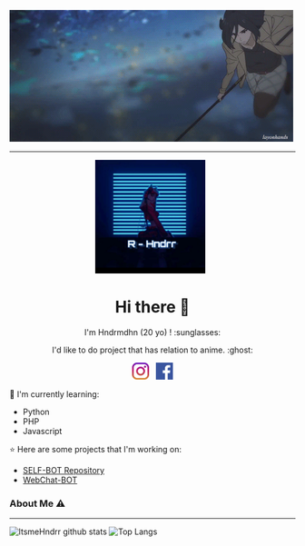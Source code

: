[![IM R - Hndrr](https://github.com/ItsmeHndrr/ItsmeHndrr/blob/main/bg.gif)](https://github.com/ItsmeHndrr)

___

<p align='center'><a href="https://instagram.com/hndrmdhn_"><img height="200" src="https://github.com/ItsmeHndrr/ItsmeHndrr/blob/main/profil.jpg?raw=true"></a>&nbsp;&nbsp;</p>

<h1  align='center'> Hi there 👋 </h1>

<p align='center'>  I'm Hndrmdhn (20 yo) ! :sunglasses: </p>

<p align='center'> I'd like to do project that has relation to anime. :ghost: </p>

<p align='center'>
   <a href="https://instagram.com/hndrmdhn_"><img height="30" src="https://github.com/ItsmeHndrr/ItsmeHndrr/blob/main/instagram.jpg?raw=true"></a>&nbsp;&nbsp;
   <a href="https://www.facebook.com/hendi.rmdhn.3"><img height="30" src="https://github.com/ItsmeHndrr/ItsmeHndrr/blob/main/facebook.png?raw=true"></a>
</P>

:page_with_curl: I'm currently learning:
- Python
- PHP
- Javascript

:star: Here are some projects that I'm working on:
- [SELF-BOT Repository](https://github.com/ItsmeHndrr/SELF-BOT)
- [WebChat-BOT](https://wa.me/+62857810224331)

### About Me ⚠️
___

![ItsmeHndrr github stats](https://github-readme-stats.vercel.app/api?username=ItsmeHndrr&layout=compact&theme=tokyonight)
![Top Langs](https://github-readme-stats.vercel.app/api/top-langs/?username=ItsmeHndrr&count_private=true&show_icons=true&theme=tokyonight)
<!--
**ItsmeHndrr/ItsmeHndrr** is a ✨ _special_ ✨ repository because its `README.md` (this file) appears on your GitHub profile.

Here are some ideas to get you started:

- 🔭 I’m currently working on ...
- 🌱 I’m currently learning ...
- 👯 I’m looking to collaborate on ...
- 🤔 I’m looking for help with ...
- 💬 Ask me about ...
- 📫 How to reach me: ...
- 😄 Pronouns: ...
- ⚡ Fun fact: ...
-->
